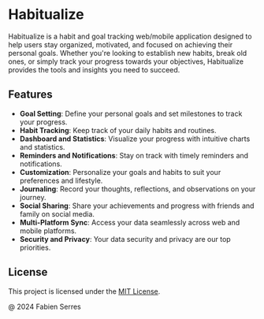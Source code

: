 # Habitualize

Habitualize is a habit and goal tracking web/mobile application designed to help users stay organized, motivated, and focused on achieving their personal goals. Whether you're looking to establish new habits, break old ones, or simply track your progress towards your objectives, Habitualize provides the tools and insights you need to succeed.

## Features

- **Goal Setting**: Define your personal goals and set milestones to track your progress.
- **Habit Tracking**: Keep track of your daily habits and routines.
- **Dashboard and Statistics**: Visualize your progress with intuitive charts and statistics.
- **Reminders and Notifications**: Stay on track with timely reminders and notifications.
- **Customization**: Personalize your goals and habits to suit your preferences and lifestyle.
- **Journaling**: Record your thoughts, reflections, and observations on your journey.
- **Social Sharing**: Share your achievements and progress with friends and family on social media.
- **Multi-Platform Sync**: Access your data seamlessly across web and mobile platforms.
- **Security and Privacy**: Your data security and privacy are our top priorities.

## License

This project is licensed under the [MIT License](LICENSE).

@ 2024 Fabien Serres
